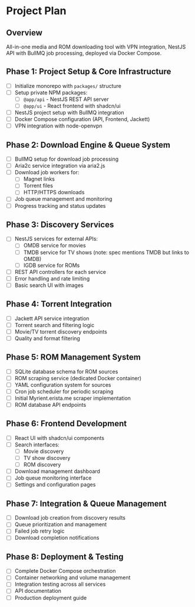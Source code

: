 # Project Plan

## Overview
All-in-one media and ROM downloading tool with VPN integration, NestJS API with BullMQ job processing, deployed via Docker Compose.

## Phase 1: Project Setup & Core Infrastructure
- [ ] Initialize monorepo with `packages/` structure
- [ ] Setup private NPM packages:
  - [ ] `@app/api` - NestJS REST API server
  - [ ] `@app/ui` - React frontend with shadcn/ui
- [ ] NestJS project setup with BullMQ integration
- [ ] Docker Compose configuration (API, Frontend, Jackett)
- [ ] VPN integration with node-openvpn

## Phase 2: Download Engine & Queue System
- [ ] BullMQ setup for download job processing
- [ ] Aria2c service integration via aria2.js
- [ ] Download job workers for:
  - [ ] Magnet links
  - [ ] Torrent files
  - [ ] HTTP/HTTPS downloads
- [ ] Job queue management and monitoring
- [ ] Progress tracking and status updates

## Phase 3: Discovery Services
- [ ] NestJS services for external APIs:
  - [ ] OMDB service for movies
  - [ ] TMDB service for TV shows (note: spec mentions TMDB but links to OMDB)
  - [ ] IGDB service for ROMs
- [ ] REST API controllers for each service
- [ ] Error handling and rate limiting
- [ ] Basic search UI with images

## Phase 4: Torrent Integration
- [ ] Jackett API service integration
- [ ] Torrent search and filtering logic
- [ ] Movie/TV torrent discovery endpoints
- [ ] Quality and format filtering

## Phase 5: ROM Management System
- [ ] SQLite database schema for ROM sources
- [ ] ROM scraping service (dedicated Docker container)
- [ ] YAML configuration system for sources
- [ ] Cron job scheduler for periodic scraping
- [ ] Initial Myrient.erista.me scraper implementation
- [ ] ROM database API endpoints

## Phase 6: Frontend Development
- [ ] React UI with shadcn/ui components
- [ ] Search interfaces:
  - [ ] Movie discovery
  - [ ] TV show discovery
  - [ ] ROM discovery
- [ ] Download management dashboard
- [ ] Job queue monitoring interface
- [ ] Settings and configuration pages

## Phase 7: Integration & Queue Management
- [ ] Download job creation from discovery results
- [ ] Queue prioritization and management
- [ ] Failed job retry logic
- [ ] Download completion notifications

## Phase 8: Deployment & Testing
- [ ] Complete Docker Compose orchestration
- [ ] Container networking and volume management
- [ ] Integration testing across all services
- [ ] API documentation
- [ ] Production deployment guide